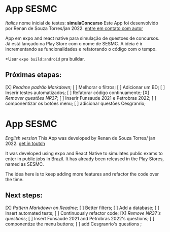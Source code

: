 # App SESMC 
_Italics_ nome inicial de testes: **simulaConcurso**
Este App foi desenvolvido por Renan de Souza Torres/jan 2022.
[entre em contato com autor](https://www.linkedin.com/in/renan-torres-3ba43560/ "Linkedin")

App em expo and react native para simulação de questoes de concursos. Já está lançado na Play Store com o nome de SESMC.
A ideia é ir incrementando as funcionalidades e refatorando o código com o tempo.

*Usar `expo build:android` pra buildar.

## Próximas etapas:
[X] _Readme padrão Markdown_;
[ ] Melhorar o filtros;
[ ] Adicionar um BD;
[ ] Inserir testes automatizados;
[ ] Refatorar código continuamente;
[X] _Remover questões NR37_;
[ ] Inserir Funsaude 2021 e Petrobras 2022;
[ ] componentizar os botões menu;
[ ] adicionar questões Cesgranrio;

# App SESMC
_English version_
This App was developed by Renan de Souza Torres/ jan 2022.
[get in toutch](https://www.linkedin.com/in/renan-torres-3ba43560/ "Linkedin")

It was developed using expo and React Native to simulates public exams to enter in public jobs in Brazil. It has already been released in the Play Stores, named as SESMC.

The idea here is to keep adding more features and refactor the code over the time.

## Next steps:
[X] _Pattern Markdown on Readme;_ 
[ ] Better filters;
[ ] Add a database;
[ ] Insert automated tests;
[ ] Continuously refactor code;
[X] _Remove NR37's questions_;
[ ] Insert Funsaude 2021 and Petrobras 2022's questions;
[ ] componentize the menu buttons;
[ ] add Cesgranrio's questions ;